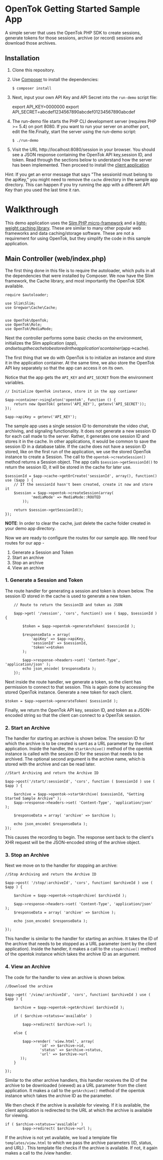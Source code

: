 # OpenTok Getting Started Sample App

A simple server that uses the OpenTok PHP SDK to create sessions, generate tokens for those
sessions, archive (or record) sessions and download those archives.

## Installation

1. Clone this repository.

2. Use [Composer](https://getcomposer.org/) to install the dependencies:

    `$ composer install`

3. Next, input your own API Key and API Secret into the `run-demo` script file:

     export API_KEY=0000000
     export API_SECRET=abcdef1234567890abcdef01234567890abcdef

4. The run-demo file starts the PHP CLI development server (requires PHP >= 5.4) on port 8080. If you want to
run your server on another port, edit the file.Finally, start the server using the run-demo script:

     `$ ./run-demo`

5. Visit the URL http://localhost:8080/session in your browser. You should see a JSON response
containing the OpenTok API key,session ID, and token. Read through the sections below to understand
how the server has been implemented. Then proceed to install the [client application](https://github.com/opentok/opentok-js-getting-started)


Hint: If you get an error message that says "The sessionId must belong to the apiKey," you might
need to remove the `cache` directory in the sample app directory. This can happen if you try
running the app with a different API Key than you used the last time it ran.

# Walkthrough

This demo application uses the [Slim PHP micro-framework](http://www.slimframework.com/) and a
[light-weight caching library](https://github.com/Gregwar/Cache). These are similar to many other
popular web frameworks and data caching/storage software. These are not a requirement for using
OpenTok, but they simplify the code in this sample application.

## Main Controller (web/index.php)

The first thing done in this file is to require the autoloader, which pulls in all the dependencies that were installed by Composer. We now have the Slim framework, the Cache library, and most importantly the OpenTok SDK available.

    require $autoloader;
    
    use Slim\Slim;
    use Gregwar\Cache\Cache;
    

    use OpenTok\OpenTok;
    use OpenTok\Role;
    use OpenTok\MediaMode;

Next the controller performs some basic checks on the environment, initializes the Slim application ($app), and sets up the cache to be stored in the application's container ($app->cache).

The first thing that we do with OpenTok is to initialize an instance and store it in the application container. At the same time, we also store the OpenTok API key separately so that
the app can access it on its own.

Notice that the app gets the `API_KEY` and `API_SECRET` from the environment variables.


    // Initialize OpenTok instance, store it in the app contianer
    
    $app->container->singleton('opentok', function () {
        return new OpenTok( getenv('API_KEY'), getenv('API_SECRET'));
    });

    $app->apiKey = getenv('API_KEY');

The sample app uses a single session ID to demonstrate the video chat, archiving, and signaling functionality. It does not generate a new session ID for each call made to the server. Rather, it generates one session ID and stores it in the cache. In other applications, it would be common to save the session ID in a database table. If the cache does not have a session ID stored, like on the first run of the application, we use the stored OpenTok instance to create a Session. The call
to the `opentok->createSession()` method returns a Session object. The app calls `$session->getSessionId()` to return the session ID, it will be stored in the cache for later use.

    $sessionId = $app->cache->getOrCreate('sessionId', array(), function() use ($app ) {
        // If the sessionId hasn't been created, create it now and store it
        $session = $app->opentok->createSession(array(
                'mediaMode' => MediaMode::ROUTED
            ));

        return $session->getSessionId();
    });

**NOTE**: In order to clear the cache, just delete the cache folder created in your demo app directory.

Now we are ready to configure the routes for our sample app. We need four routes for our app - 

1. Generate a Session and Token
2. Start an archive
3. Stop an archive
4. View an archive

### 1. Generate a Session and Token

The route handler for generating a session and token is shown below. The session ID stored in the cache is used to generate a new token.

        // Route to return the SessionID and token as JSON
        
        $app->get( '/session', 'cors', function() use ( $app, $sessionId ) {

            $token = $app->opentok->generateToken( $sessionId );

            $responseData = array(
                'apiKey' => $app->apiKey,
                'sessionId' => $sessionId,
                'token'=>$token
            );

            $app->response->headers->set( 'Content-Type', 'application/json' );
            echo json_encode( $responseData );
        });

Next inside the route handler, we generate a token, so the client has permission to connect to that session. This is again done by accessing the stored OpenTok instance. Generate a new token for each client.

    $token = $app->opentok->generateToken( $sessionId );

Finally, we return the OpenTok API key, session ID, and token as a JSON-encoded string so that the client can connect to a OpenTok session.

### 2. Start an Archive

The handler for starting an archive is shown below. The session ID for which the archive is to be created is sent as a URL parameter by the client application. Inside the handler, the `startArchive()` method of the opentok instance is called with the session ID for the session that needs to be archived. The optional second argument is the archive name, which is stored with the archive and can be read later. 

    //Start Archiving and return the Archive ID
    
    $app->post('/start/:sessionId', 'cors', function ( $sessionId ) use ( $app ) {
    
        $archive = $app->opentok->startArchive( $sessionId, "Getting Started Sample Archive" );
        $app->response->headers->set( 'Content-Type', 'application/json' );

        $responseData = array( 'archive' => $archive );

        echo json_encode( $responseData );
    });

This causes the recording to begin. The response sent back to the client's XHR request will be the JSON-encoded string of the archive object.


### 3. Stop an Archive
    
Next we move on to the handler for stopping an archive:

    //Stop Archiving and return the Archive ID
    
    $app->post( '/stop/:archiveId', 'cors', function( $archiveId ) use ( $app ) {
            
        $archive = $app->opentok->stopArchive( $archiveId );
            
        $app->response->headers->set( 'Content-Type', 'application/json' );
        $responseData = array( 'archive' => $archive );
    
        echo json_encode( $responseData );
        
    });

This handler is similar to the handler for starting an archive. It takes the ID of the archive that needs to be stopped as a URL parameter (sent by the client application). Inside the handler, it makes a call to the `stopArchive()` method of the opentok instance which takes the archive ID as an argument. 

### 4. View an Archive

The code for the handler to view an archive is shown below.

    //Download the archive

    $app->get( '/view/:archiveId', 'cors', function( $archiveId ) use ( $app ) {
    
        $archive = $app->opentok->getArchive( $archiveId );

        if ( $archive->status=='available' )
            
            $app->redirect( $archive->url );
            
        else {
           
            $app->render( 'view.html', array(
                    'id' => $archive->id,
                    'status' => $archive->status,
                    'url' => $archive->url
           ));
        }
        
    });

Similar to the other archive handlers, this handler receives the ID of the archive to be downloaded (viewed) as a URL parameter from the client application. It makes a call to the `getArchive()` method of the opentok instance which takes the archive ID as the parameter. 

We then check if the archive is available for viewing. If it is available, the client application is redirected to the URL at which the archive is available for viewing.

    if ( $archive->status=='available' )
            $app->redirect( $archive->url );

If the archive is not yet available, we load a template file `templates/view.html` to which we pass the archive parameters (ID, status, and URL) . This template file checks if the archive is available. If not, it again makes a call to the /view handler.             
